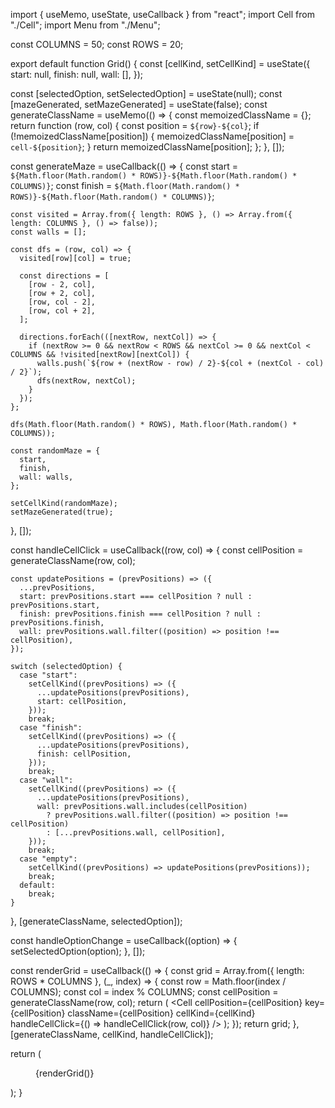 import { useMemo, useState, useCallback } from "react";
import Cell from "./Cell";
import Menu from "./Menu";

const COLUMNS = 50;
const ROWS = 20;

export default function Grid() {
  const [cellKind, setCellKind] = useState({
    start: null,
    finish: null,
    wall: [],
  });

  const [selectedOption, setSelectedOption] = useState(null);
  const [mazeGenerated, setMazeGenerated] = useState(false);
  const generateClassName = useMemo(() => {
    const memoizedClassName = {};
    return function (row, col) {
      const position = `${row}-${col}`;
      if (!memoizedClassName[position]) {
        memoizedClassName[position] = `cell-${position}`;
      }
      return memoizedClassName[position];
    };
  }, []);

  const generateMaze = useCallback(() => {
    const start = `${Math.floor(Math.random() * ROWS)}-${Math.floor(Math.random() * COLUMNS)}`;
    const finish = `${Math.floor(Math.random() * ROWS)}-${Math.floor(Math.random() * COLUMNS)}`;

    const visited = Array.from({ length: ROWS }, () => Array.from({ length: COLUMNS }, () => false));
    const walls = [];

    const dfs = (row, col) => {
      visited[row][col] = true;

      const directions = [
        [row - 2, col],
        [row + 2, col],
        [row, col - 2],
        [row, col + 2],
      ];

      directions.forEach(([nextRow, nextCol]) => {
        if (nextRow >= 0 && nextRow < ROWS && nextCol >= 0 && nextCol < COLUMNS && !visited[nextRow][nextCol]) {
          walls.push(`${row + (nextRow - row) / 2}-${col + (nextCol - col) / 2}`);
          dfs(nextRow, nextCol);
        }
      });
    };

    dfs(Math.floor(Math.random() * ROWS), Math.floor(Math.random() * COLUMNS));

    const randomMaze = {
      start,
      finish,
      wall: walls,
    };

    setCellKind(randomMaze);
    setMazeGenerated(true);
  }, []);


  const handleCellClick = useCallback((row, col) => {
    const cellPosition = generateClassName(row, col);

    const updatePositions = (prevPositions) => ({
      ...prevPositions,
      start: prevPositions.start === cellPosition ? null : prevPositions.start,
      finish: prevPositions.finish === cellPosition ? null : prevPositions.finish,
      wall: prevPositions.wall.filter((position) => position !== cellPosition),
    });

    switch (selectedOption) {
      case "start":
        setCellKind((prevPositions) => ({
          ...updatePositions(prevPositions),
          start: cellPosition,
        }));
        break;
      case "finish":
        setCellKind((prevPositions) => ({
          ...updatePositions(prevPositions),
          finish: cellPosition,
        }));
        break;
      case "wall":
        setCellKind((prevPositions) => ({
          ...updatePositions(prevPositions),
          wall: prevPositions.wall.includes(cellPosition)
            ? prevPositions.wall.filter((position) => position !== cellPosition)
            : [...prevPositions.wall, cellPosition],
        }));
        break;
      case "empty":
        setCellKind((prevPositions) => updatePositions(prevPositions));
        break;
      default:
        break;
    }
  }, [generateClassName, selectedOption]);

  const handleOptionChange = useCallback((option) => {
    setSelectedOption(option);
  }, []);

  const renderGrid = useCallback(() => {
    const grid = Array.from({ length: ROWS * COLUMNS }, (_, index) => {
      const row = Math.floor(index / COLUMNS);
      const col = index % COLUMNS;
      const cellPosition = generateClassName(row, col);
      return (
        <Cell
          cellPosition={cellPosition}
          key={cellPosition}
          className={cellPosition}
          cellKind={cellKind}
          handleCellClick={() => handleCellClick(row, col)}
        />
      );
    });
    return grid;
  }, [generateClassName, cellKind, handleCellClick]);

  return (
    <div className="Grid">
      <Menu handleOptionChange={handleOptionChange} generateMaze={generateMaze} mazeGenerated={mazeGenerated}/>
      <div className="grid-container">{renderGrid()}</div>
    </div>
  );
}
